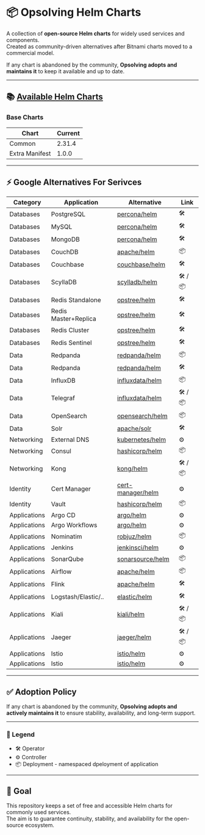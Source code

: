 # 📦 Opsolving Helm Charts

A collection of **open-source Helm charts** for widely used services and components.  
Created as community-driven alternatives after Bitnami charts moved to a commercial model.

If any chart is abandoned by the community, **Opsolving adopts and maintains it** to keep it available and up to date.

---

## 📚 [Available Helm Charts](https://github.com/opsolving/charts)

### Base Charts

| Chart          | Current |
|----------------|---------|
| Common         | 2.31.4  |
| Extra Manifest | 1.0.0   |

---

## ⚡ Google Alternatives For Serivces

| Category     | Application          | Alternative                                                                                                         | Link      |
|--------------|----------------------|---------------------------------------------------------------------------------------------------------------------|-----------|
| Databases    | PostgreSQL           | [percona/helm](https://github.com/percona/percona-helm-charts/tree/main/charts/pg-operator)                         | 🛠️       |
| Databases    | MySQL                | [percona/helm](https://github.com/percona/percona-helm-charts/tree/main/charts/pxc-operator)                        | 🛠️       |
| Databases    | MongoDB              | [percona/helm](https://github.com/percona/percona-helm-charts/tree/main/charts/psmdb-operator)                      | 🛠️       |
| Databases    | CouchDB              | [apache/helm](https://github.com/apache/couchdb-helm/tree/main/couchdb)                                             | 📦        |
| Databases    | Couchbase            | [couchbase/helm](https://github.com/couchbase-partners/helm-charts/tree/master/charts/couchbase-operator)           | 🛠️       |
| Databases    | ScyllaDB             | [scylladb/helm](https://github.com/scylladb/scylla-operator/tree/master/helm)                                       | 🛠️ / 📦️ |
| Databases    | Redis Standalone     | [opstree/helm](https://github.com/OT-CONTAINER-KIT/redis-operator/tree/main/charts)                                 | 🛠️       |
| Databases    | Redis Master+Replica | [opstree/helm](https://github.com/OT-CONTAINER-KIT/redis-operator/tree/main/charts)                                 | 🛠️       |
| Databases    | Redis Cluster        | [opstree/helm](https://github.com/OT-CONTAINER-KIT/redis-operator/tree/main/charts)                                 | 🛠️       |
| Databases    | Redis Sentinel       | [opstree/helm](https://github.com/OT-CONTAINER-KIT/redis-operator/tree/main/charts)                                 | 🛠️       |
| Data         | Redpanda             | [redpanda/helm](https://github.com/redpanda-data/redpanda-operator/tree/main/charts/redpanda)                       | 📦        |
| Data         | Redpanda             | [redpanda/helm](https://github.com/redpanda-data/redpanda-operator/tree/main/operator/chart)                        | 🛠️       |
| Data         | InfluxDB             | [influxdata/helm](https://github.com/influxdata/helm-charts/tree/master/charts)                                     | 📦        |
| Data         | Telegraf             | [influxdata/helm](https://github.com/influxdata/helm-charts/tree/master/charts)                                     | 🛠️ / 📦  |
| Data         | OpenSearch           | [opensearch/helm](https://github.com/opensearch-project/helm-charts/tree/main/charts)                               | 📦        |
| Data         | Solr                 | [apache/solr](https://github.com/apache/solr-operator/tree/main/helm)                                               | 🛠️       |
| Networking   | External DNS         | [kubernetes/helm](https://github.com/kubernetes-sigs/external-dns/tree/master/charts/external-dns)                  | ⚙️        |
| Networking   | Consul               | [hashicorp/helm](https://github.com/hashicorp/consul-k8s/tree/main/charts/consul)                                   | 📦        |
| Networking   | Kong                 | [kong/helm](https://github.com/Kong/charts/tree/main/charts)                                                        | 🛠️ / 📦  |
| Identity     | Cert Manager         | [cert-manager/helm](https://github.com/cert-manager/cert-manager/tree/master/deploy/charts/cert-manager)            | ⚙️        |
| Identity     | Vault                | [hashicorp/helm](https://github.com/hashicorp/vault-helm)                                                           | 📦        |
| Applications | Argo CD              | [argo/helm](https://github.com/argoproj/argo-helm/tree/main/charts/argo-cd)                                         | ⚙️        |
| Applications | Argo Workflows       | [argo/helm](https://github.com/argoproj/argo-helm/tree/main/charts/argo-workflows)                                  | ⚙️        |
| Applications | Nominatim            | [robjuz/helm](https://github.com/robjuz/helm-charts/tree/master/charts/nominatim)                                   | 📦        | 
| Applications | Jenkins              | [jenkinsci/helm](https://github.com/jenkinsci/helm-charts/tree/main/charts/jenkins)                                 | ⚙️        |
| Applications | SonarQube            | [sonarsource/helm](https://github.com/SonarSource/helm-chart-sonarqube/tree/master/charts)                          | 📦        |
| Applications | Airflow              | [apache/helm](https://github.com/apache/airflow/tree/main/chart)                                                    | 📦        |
| Applications | Flink                | [apache/helm](https://github.com/apache/flink-kubernetes-operator)                                                  | 🛠️       |
| Applications | Logstash/Elastic/..  | [elastic/helm](https://www.elastic.co/docs/deploy-manage/deploy/cloud-on-k8s/managing-deployments-using-helm-chart) | 🛠️       |
| Applications | Kiali                | [kiali/helm](https://kiali.io/docs/installation/installation-guide/install-with-helm/)                              | 🛠️ / 📦  |
| Applications | Jaeger               | [jaeger/helm](https://github.com/jaegertracing/helm-charts/tree/main/charts)                                        | 🛠️ / 📦  |
| Applications | Istio                | [istio/helm](https://github.com/jaegertracing/helm-charts/tree/main/charts)                                         | ⚙️        |
| Applications | Istio                | [istio/helm](https://github.com/jaegertracing/helm-charts/tree/main/charts)                                         | ⚙️        |

---

## ✅ Adoption Policy

If any chart is abandoned by the community, **Opsolving adopts and actively maintains it** to ensure stability,
availability, and long-term support.

---

### 🔑 Legend

- 🛠️ Operator
- ⚙️ Controller
- 📦 Deployment - namespaced dpeloyment of application

---

## 🎯 Goal

This repository keeps a set of free and accessible Helm charts for commonly used services.  
The aim is to guarantee continuity, stability, and availability for the open-source ecosystem.
